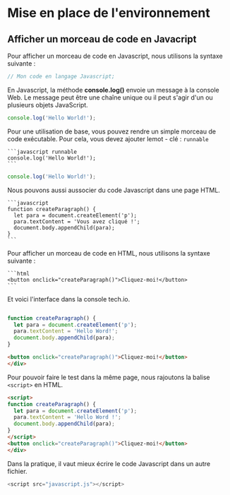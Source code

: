 # Mise en place de l'environnement

## Afficher un morceau de code en Javacript

Pour afficher un morceau de code en Javascript, nous utilisons la syntaxe suivante :

```javascript 
// Mon code en langage Javascript;
```

En Javascript, la méthode __console.log()__ envoie un message à la console Web. Le message peut être une chaîne unique ou il peut s'agir d'un ou plusieurs objets JavaScript.

```javascript 
console.log('Hello World!');
```
Pour une utilisation de base, vous pouvez rendre un simple morceau de code exécutable. Pour cela, vous devez ajouter lemot - clé : `runnable`

````
```javascript runnable
console.log('Hello World!');
```
````

```javascript runnable
console.log('Hello World!');
```
Nous pouvons aussi aussocier du code Javascript dans une page HTML. 

````
```javascript
function createParagraph() {
  let para = document.createElement('p');
  para.textContent = 'Vous avez cliqué !';
  document.body.appendChild(para);
}
```
````
Pour afficher un morceau de code en HTML, nous utilisons la syntaxe suivante :

````
```html
<button onclick="createParagraph()">Cliquez-moi!</button>
```
````
Et voici l'interface dans la console tech.io.

```javascript

function createParagraph() {
  let para = document.createElement('p');
  para.textContent = 'Hello Word!';
  document.body.appendChild(para);
}
```
```html 
<button onclick="createParagraph()">Cliquez-moi!</button>
</div>
```

Pour pouvoir faire le test dans la même page, nous rajoutons la balise `<script>` en HTML.


```html runnable
<script>
function createParagraph() {
  let para = document.createElement('p');
  para.textContent = 'Hello Word !';
  document.body.appendChild(para);
}
</script>
<button onclick="createParagraph()">Cliquez-moi!</button>
</div>

```
Dans la pratique, il vaut mieux écrire le code Javascript dans un autre fichier. 
```javascript
<script src="javascript.js"></script>
```

